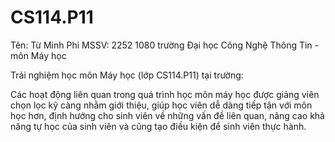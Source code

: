 # CS114.P11

Tên: Từ Minh Phi 
MSSV: 2252 1080
trường Đại học Công Nghệ Thông Tin - môn Máy học

Trải nghiệm học môn Máy học (lớp CS114.P11) tại trường:

  Các hoạt động liên quan trong quá trình học môn máy học được giảng viên chọn lọc kỹ càng nhằm giới thiệu, giúp học viên
dễ dàng tiếp tận với môn học hơn, định hướng cho sinh viên về những vấn đề liên quan, nâng cao khả năng tự học của sinh viên
và cũng tạo điều kiện để sinh viên thực hành.
